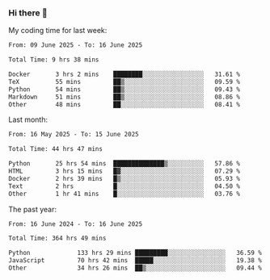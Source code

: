 ### Hi there 👋

My coding time for last week:

<!--START_SECTION:week-->

```txt
From: 09 June 2025 - To: 16 June 2025

Total Time: 9 hrs 38 mins

Docker       3 hrs 2 mins    ████████░░░░░░░░░░░░░░░░░   31.61 %
TeX          55 mins         ██▒░░░░░░░░░░░░░░░░░░░░░░   09.59 %
Python       54 mins         ██▒░░░░░░░░░░░░░░░░░░░░░░   09.43 %
Markdown     51 mins         ██▒░░░░░░░░░░░░░░░░░░░░░░   08.86 %
Other        48 mins         ██░░░░░░░░░░░░░░░░░░░░░░░   08.41 %
```

<!--END_SECTION:week-->

Last month:

<!--START_SECTION:month-->

```txt
From: 16 May 2025 - To: 15 June 2025

Total Time: 44 hrs 47 mins

Python       25 hrs 54 mins  ██████████████▒░░░░░░░░░░   57.86 %
HTML         3 hrs 15 mins   █▓░░░░░░░░░░░░░░░░░░░░░░░   07.29 %
Docker       2 hrs 39 mins   █▒░░░░░░░░░░░░░░░░░░░░░░░   05.93 %
Text         2 hrs           █░░░░░░░░░░░░░░░░░░░░░░░░   04.50 %
Other        1 hr 41 mins    █░░░░░░░░░░░░░░░░░░░░░░░░   03.76 %
```

<!--END_SECTION:month-->

The past year:

<!--START_SECTION:year-->

```txt
From: 16 June 2024 - To: 16 June 2025

Total Time: 364 hrs 49 mins

Python             133 hrs 29 mins █████████░░░░░░░░░░░░░░░░   36.59 %
JavaScript         70 hrs 42 mins  █████░░░░░░░░░░░░░░░░░░░░   19.38 %
Other              34 hrs 26 mins  ██▒░░░░░░░░░░░░░░░░░░░░░░   09.44 %
```

<!--END_SECTION:year-->
